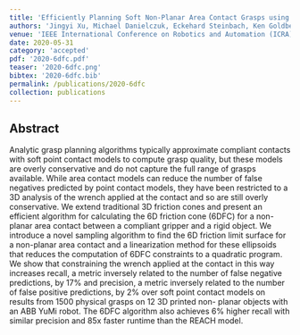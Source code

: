 ```yaml
---
title: 'Efficiently Planning Soft Non-Planar Area Contact Grasps using 6D Friction Cones'
authors: 'Jingyi Xu, Michael Danielczuk, Eckehard Steinbach, Ken Goldberg'
venue: 'IEEE International Conference on Robotics and Automation (ICRA)'
date: 2020-05-31
category: 'accepted'
pdf: '2020-6dfc.pdf'
teaser: '2020-6dfc.png'
bibtex: '2020-6dfc.bib'
permalink: /publications/2020-6dfc
collection: publications
---
```


Abstract
-------
Analytic grasp planning algorithms typically approximate compliant contacts with soft point contact models to
compute grasp quality, but these models are overly conservative and do not capture the full range of grasps available. While
area contact models can reduce the number of false negatives predicted by point contact models, they have been restricted
to a 3D analysis of the wrench applied at the contact and so are still overly conservative. We extend traditional 3D friction
cones and present an efficient algorithm for calculating the 6D friction cone (6DFC) for a non-planar area contact between
a compliant gripper and a rigid object. We introduce a novel sampling algorithm to find the 6D friction limit surface for a
non-planar area contact and a linearization method for these ellipsoids that reduces the computation of 6DFC constraints to
a quadratic program. We show that constraining the wrench applied at the contact in this way increases recall, a metric
inversely related to the number of false negative predictions, by 17% and precision, a metric inversely related to the number of false positive predictions, by 2% over soft point contact models on results from 1500 physical grasps on 12 3D printed non-
planar objects with an ABB YuMi robot. The 6DFC algorithm also achieves 6% higher recall with similar precision and 85x
faster runtime than the REACH model.
